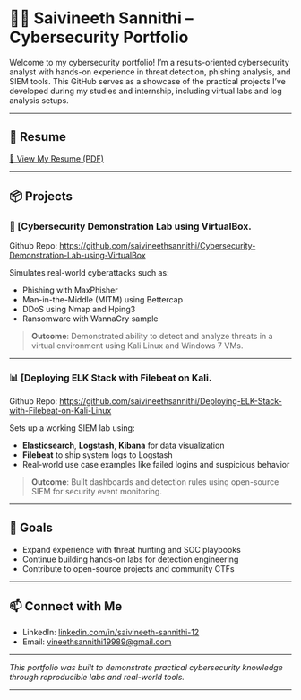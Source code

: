 
# 🧑‍💻 Saivineeth Sannithi – Cybersecurity Portfolio

Welcome to my cybersecurity portfolio! I’m a results-oriented cybersecurity analyst with hands-on experience in threat detection, phishing analysis, and SIEM tools. This GitHub serves as a showcase of the practical projects I’ve developed during my studies and internship, including virtual labs and log analysis setups.

---

## 📄 Resume

[📄 View My Resume (PDF)](./SAIVINEETH_SANNITHI_CV.pdf)

---

## 📦 Projects

### 🔐 [Cybersecurity Demonstration Lab using VirtualBox.
Github Repo: https://github.com/saivineethsannithi/Cybersecurity-Demonstration-Lab-using-VirtualBox


Simulates real-world cyberattacks such as:
- Phishing with MaxPhisher
- Man-in-the-Middle (MITM) using Bettercap
- DDoS using Nmap and Hping3
- Ransomware with WannaCry sample

> **Outcome**: Demonstrated ability to detect and analyze threats in a virtual environment using Kali Linux and Windows 7 VMs.

---

### 📊 [Deploying ELK Stack with Filebeat on Kali.
Github Repo: https://github.com/saivineethsannithi/Deploying-ELK-Stack-with-Filebeat-on-Kali-Linux

Sets up a working SIEM lab using:
- **Elasticsearch**, **Logstash**, **Kibana** for data visualization
- **Filebeat** to ship system logs to Logstash
- Real-world use case examples like failed logins and suspicious behavior

> **Outcome**: Built dashboards and detection rules using open-source SIEM for security event monitoring.

---

## 🚀 Goals

- Expand experience with threat hunting and SOC playbooks
- Continue building hands-on labs for detection engineering
- Contribute to open-source projects and community CTFs

---

## 📫 Connect with Me

- LinkedIn: [linkedin.com/in/saivineeth-sannithi-12](https://www.linkedin.com/in/saivineeth-sannithi-12)
- Email: vineethsannithi19989@gmail.com

---

_This portfolio was built to demonstrate practical cybersecurity knowledge through reproducible labs and real-world tools._
****

